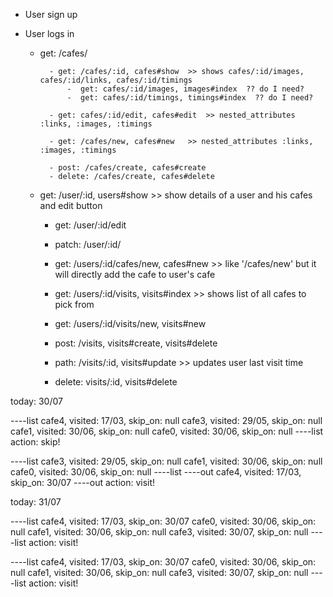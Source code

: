 
- User sign up
- User logs in

	- get: /cafes/

			- get: /cafes/:id, cafes#show  >> shows cafes/:id/images, cafes/:id/links, cafes/:id/timings
				-  get: cafes/:id/images, images#index  ?? do I need?
				-  get: cafes/:id/timings, timings#index  ?? do I need?

			- get: cafes/:id/edit, cafes#edit  >> nested_attributes :links, :images, :timings

			- get: /cafes/new, cafes#new   >> nested_attributes :links, :images, :timings  

			- post: /cafes/create, cafes#create         
			- delete: /cafes/create, cafes#delete    

	- get: /user/:id, users#show  >> show details of a user and his cafes and edit button

		- get: /user/:id/edit 

		- patch: /user/:id/

		- get: /users/:id/cafes/new, cafes#new  >> like '/cafes/new' but it will directly add the cafe to user's cafe

		- get: /users/:id/visits, visits#index >> shows list of all cafes to pick from

		- get: /users/:id/visits/new, visits#new

		- post: /visits, visits#create, visits#delete
 
		- path: /visits/:id,  visits#update  >> updates user last visit time

		- delete: visits/:id, visits#delete







today: 30/07

----list
cafe4, visited: 17/03, skip_on: null
cafe3, visited: 29/05, skip_on: null
cafe1, visited: 30/06, skip_on: null 
cafe0, visited: 30/06, skip_on: null
----list
action: skip!

----list
cafe3, visited: 29/05, skip_on: null
cafe1, visited: 30/06, skip_on: null
cafe0, visited: 30/06, skip_on: null
----list
----out
cafe4, visited: 17/03, skip_on: 30/07
----out
action: visit!

today: 31/07

----list
cafe4, visited: 17/03, skip_on: 30/07
cafe0, visited: 30/06, skip_on: null
cafe1, visited: 30/06, skip_on: null
cafe3, visited: 30/07, skip_on: null
----list
action: visit!

----list
cafe4, visited: 17/03, skip_on: 30/07
cafe0, visited: 30/06, skip_on: null
cafe1, visited: 30/06, skip_on: null
cafe3, visited: 30/07, skip_on: null
----list
action: visit!